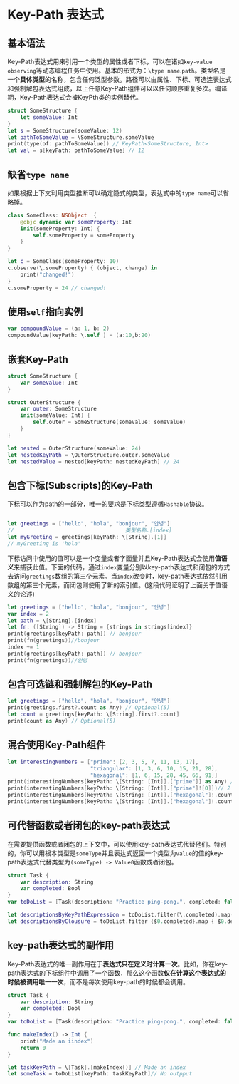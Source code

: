 # Key-Path 表达式

## 基本语法

Key-Path表达式用来引用一个类型的属性或者下标，可以在诸如`key-value observing`等动态编程任务中使用。基本的形式为：`\type name`.`path`。类型名是一个**具体类型**的名称，包含任何泛型参数。路径可以由属性、下标、可选连表达式和强制解包表达式组成，以上任意Key-Path组件可以以任何顺序重复多次。编译期，Key-Path表达式会被KeyPth类的实例替代。

```swift
struct SomeStructure {
    let someValue: Int
}
let s = SomeStructure(someValue: 12)
let pathToSomeValue = \SomeStructure.someValue
print(type(of: pathToSomeValue)) // KeyPath<SomeStructure, Int>
let val = s[keyPath: pathToSomeValue] // 12

```

## 缺省`type name`

如果根据上下文利用类型推断可以确定隐式的类型，表达式中的`type name`可以省略掉。

```swift
class SomeClass: NSObject  {
    @objc dynamic var someProperty: Int
    init(someProperty: Int) {
        self.someProperty = someProperty
    }
}

let c = SomeClass(someProperty: 10)
c.observe(\.someProperty) { (object, change) in
    print("changed!")
}
c.someProperty = 24 // changed!
```

## 使用`self`指向实例

```swift
var compoundValue = (a: 1, b: 2)
compoundValue[keyPath: \.self ] = (a:10,b:20)
```

## 嵌套Key-Path

```swift
struct SomeStructure {
    var someValue: Int
}

struct OuterStructure {
    var outer: SomeStructure
    init(someValue: Int) {
        self.outer = SomeStructure(someValue: someValue)
    }
}

let nested = OuterStructure(someValue: 24)
let nestedKeyPath = \OuterStructure.outer.someValue
let nestedValue = nested[keyPath: nestedKeyPath] // 24
```

## 包含下标(Subscripts)的Key-Path

下标可以作为path的一部分，唯一的要求是下标类型遵循`Hashable`协议。

```swift

let greetings = ["hello", "hola", "bonjour", "안녕"]
//                                   类型名称.[index]
let myGreeting = greetings[keyPath: \[String].[1]]
// myGreeting is 'hola'
```

下标访问中使用的值可以是一个变量或者字面量并且Key-Path表达式会使用**值语义**来捕获此值。下面的代码，通过`index`变量分别以key-path表达式和闭包的方式去访问`greetings`数组的第三个元素。当`index`改变时，key-path表达式依然引用数组的第三个元素，而闭包则使用了新的索引值。(这段代码证明了上面关于值语义的论述)

```swift
let greetings = ["hello", "hola", "bonjour", "안녕"]
var index = 2
let path = \[String].[index]
let fn: ([String]) -> String = {strings in strings[index]}
print(greetings[keyPath: path]) // bonjour
print(fn(greetings))//bonjour
index += 1
print(greetings[keyPath: path]) // bonjour
print(fn(greetings))//안녕
```

## 包含可选链和强制解包的Key-Path

```swift
let greetings = ["hello", "hola", "bonjour", "안녕"]
print(greetings.first?.count as Any) // Optional(5)
let count = greetings[keyPath: \[String].first?.count]
print(count as Any) // Optional(5)
```

## 混合使用Key-Path组件

```swift
let interestingNumbers = ["prime": [2, 3, 5, 7, 11, 13, 17],
                          "triangular": [1, 3, 6, 10, 15, 21, 28],
                          "hexagonal": [1, 6, 15, 28, 45, 66, 91]]
print(interestingNumbers[keyPath: \[String: [Int]].["prime"]] as Any) // Optional([2, 3, 5, 7, 11, 13, 17])
print(interestingNumbers[keyPath: \[String: [Int]].["prime"]![0]])// 2
print(interestingNumbers[keyPath: \[String: [Int]].["hexagonal"]!.count])// 7
print(interestingNumbers[keyPath: \[String: [Int]].["hexagonal"]!.count.bitWidth])// 64
```

## 可代替函数或者闭包的key-path表达式

在需要提供函数或者闭包的上下文中，可以使用key-path表达式代替他们。特别的，你可以用根本类型是`someType`并且表达式返回一个类型为`value`的值的key-path表达式代替类型为`(someType) -> Value0`函数或者闭包。

```swift
struct Task {
    var description: String
    var completed: Bool
}
var toDoList = [Task(description: "Practice ping-pong.", completed: false),Task(description: "Buy a private costume.", completed: true), Task(description: "Visit Bouton in the Fall.", completed: false)]

let descriptionsByKeyPathExpression = toDoList.filter(\.completed).map(\.description)
let descriptionsByClousure = toDoList.filter {$0.completed}.map { $0.description}
```

## key-path表达式的副作用

Key-Path表达式的唯一副作用在于**表达式只在定义时计算一次**。比如，你在key-path表达式的下标组件中调用了一个函数，那么这个函数**仅在计算这个表达式的时候被调用唯一一次**，而不是每次使用key-path的时候都会调用。

```swift
struct Task {
    var description: String
    var completed: Bool
}
var toDoList = [Task(description: "Practice ping-pong.", completed: false),Task(description: "Buy a private costume.", completed: true), Task(description: "Visit Boston in the Fall.", completed: false)]

func makeIndex() -> Int {
    print("Made an iindex")
    return 0
}

let taskKeyPath = \[Task].[makeIndex()] // Made an index
let someTask = toDoList[keyPath: taskKeyPath]// No outpput
```
